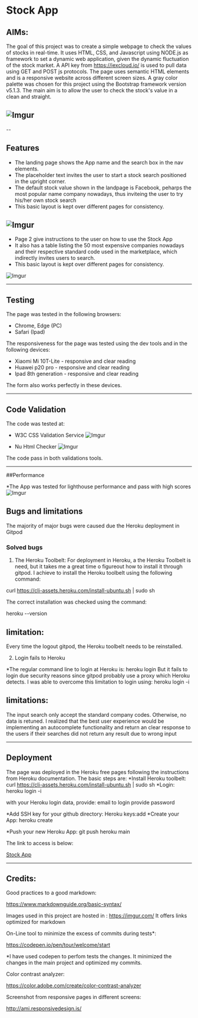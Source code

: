 # Stock App
## AIMs:
The goal of this project was to create a simple webpage to check the values of stocks in real-time. It uses HTML, CSS, and Javascript using NODE.js as framework to set a dynamic web application, given the dynamic fluctuation of the stock market. A API key from https://iexcloud.io/ is used to pull data using GET and POST js protocols. The page uses semantic HTML elements and is a responsive website across different screen sizes. A gray color palette was chosen for this project using the Bootstrap framework version v5.1.3. The main aim is to allow the user to check the stock's value in a clean and straight.


![Imgur](https://i.imgur.com/v4YNxi0.png)
-

--

## Features

* The landing page shows the App name  and the search box in the nav elements. 
* The placeholder text invites the user to start a stock search positioned in the upright corner. 
* The default stock value shown in the landpage is Facebook, peharps the most popular name company nowadays, thus inviteing the user to try his/her own stock search
* This basic layout is kept over different pages for consistency.

![Imgur](https://i.imgur.com/29Ac4Azl.png)
---
* Page 2 give instructions to the user on how to use the Stock App
* It  also has a table listing the 50 most expensive companies nowadays and their respective standard code used in the marketplace, which indirectly invites users to search.
* This basic layout is kept over different pages for consistency.

![Imgur](https://i.imgur.com/pf8rteil.png)


--- 


## Testing

The page was tested in the following browsers:
* Chrome, Edge (PC)
* Safari (Ipad)

The responsiveness for the page was tested using the dev tools and  in the following devices:
* Xiaomi Mi 10T-Lite - responsive and clear reading
* Huawei p20 pro -  responsive and clear reading
* Ipad 8th generation - responsive and clear reading

The form also works perfectly in these devices.

---


## Code Validation

The code was tested at:
* W3C CSS Validation Service
![Imgur](https://i.imgur.com/mXyffC5l.png)

* Nu Html Checker
![Imgur](https://i.imgur.com/FDvtclql.png)

The code pass in both validations tools.

---


##Performance 

*The App was tested for lighthouse performance and pass with high scores
![Imgur](https://i.imgur.com/aENCWc8l.png)


## Bugs and limitations
The majority of major bugs were caused due the Heroku deployment in Gitpod
### Solved bugs

1. The Heroku Toolbelt:
For deployment in Heroku, a the Heroku Toolbelt is need, but it takes me a great time o figureout how to install it through gitpod. I achieve to install the Heroku toolbelt using the following command:

curl https://cli-assets.heroku.com/install-ubuntu.sh | sudo sh

The correct installation was checked using the command:

heroku --version

## limitation:

Every time the logout gitpod, the Heroku toolbelt needs to be reinstalled.

 2. Login fails to Heroku
 
*The regular command line  to login at Heroku is:
heroku login
But it fails to login due security reasons since gitpod probably use a proxy which Heroku detects.
I was able to overcome this limitation to login using: heroku login -i

## limitations:

The input search only accept the standard company codes. Otherwise, no data is retuned. I realized that the best user experience would be implementing an autocomplete functionality and return an clear response to the users if their searches  did not return any result due to wrong input

---

## Deployment

The page was deployed in the Heroku free pages following the instructions from Heroku documentation. The basic steps are:
*Install Heroku toolbelt:
curl https://cli-assets.heroku.com/install-ubuntu.sh | sudo sh 
*Login:
heroku login -i

with your Heroku login data, provide:
email to login 
provide password

*Add SSH key for your github directory:
Heroku keys:add
*Create your App:
heroku create

*Push your new Heroku App:
git push heroku main


The link to access is below:

[Stock App](https://nodejs-stockstockapp.herokuapp.com/)

---

## Credits:
Good practices to a good markdown:

https://www.markdownguide.org/basic-syntax/

Images used in this project are hosted in :
https://imgur.com/
 It offers links optimized for markdown

On-Line tool to minimize the excess of commits during tests*:

https://codepen.io/pen/tour/welcome/start

*I have used codepen to perfom tests the changes. It minimized the changes in the main project and optimized my commits.

Color contrast analyzer:

https://color.adobe.com/create/color-contrast-analyzer

Screenshot from responsive pages in different screens:

http://ami.responsivedesign.is/




